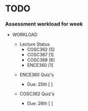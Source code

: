 # TODO

### Assessment workload for week

- WORKLOAD

  - Lecture Status
    * COSC362          [5]
    * COSC367          [1]
    * COSC368          [6]
    * ENCE360          [1]

  * ENCE360 Quiz's
    * Due: 25th        [ ]

  * COSC362 Quiz's
    * Due: 26th        [ ]

